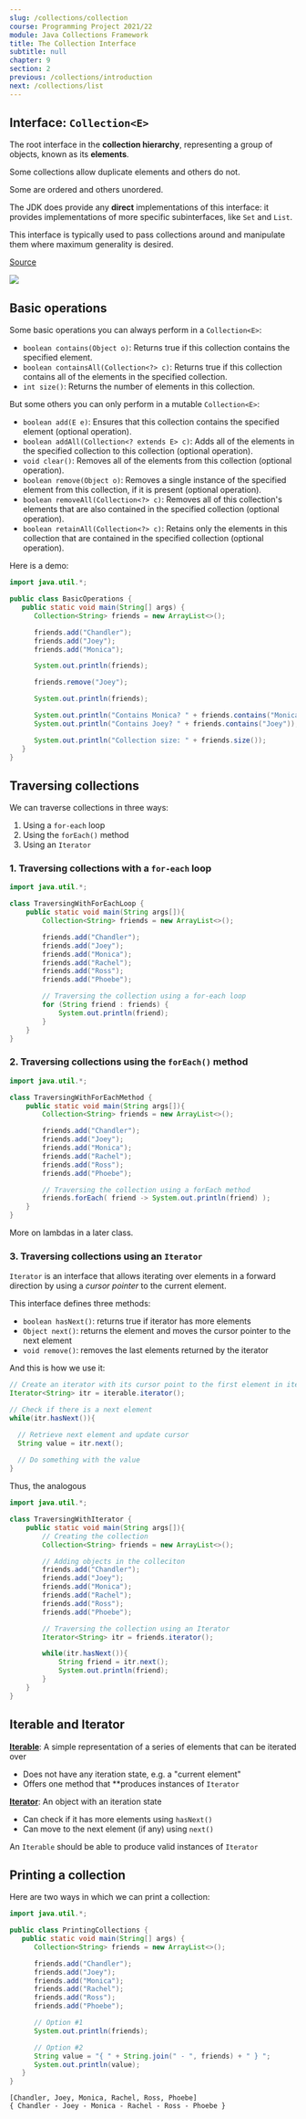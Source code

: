 ```yaml
---
slug: /collections/collection
course: Programming Project 2021/22
module: Java Collections Framework
title: The Collection Interface
subtitle: null
chapter: 9
section: 2
previous: /collections/introduction
next: /collections/list
---
```


## Interface: `Collection<E>`

The root interface in the **collection hierarchy**, representing a group of objects, known as its **elements**.

Some collections allow duplicate elements and others do not.

Some are ordered and others unordered.

The JDK does provide any **direct** implementations of this interface: it provides implementations of more specific subinterfaces, like `Set` and `List`.

This interface is typically used to pass collections around and manipulate them where maximum generality is desired.

[Source](https://docs.oracle.com/en/java/javase/17/docs/api/java.base/java/util/Collection.html)

![](../../figures/collection-hierarchy.png)


## Basic operations

Some basic operations you can always perform in a `Collection<E>`:

- `boolean contains​(Object o)`: Returns true if this collection contains the specified element.
- `boolean containsAll​(Collection<?> c)`: Returns true if this collection contains all of the elements in the specified collection.
- `int size()`: Returns the number of elements in this collection.

But some others you can only perform in a mutable `Collection<E>`:

- `boolean add​(E e)`: Ensures that this collection contains the specified element (optional operation).
- `boolean addAll​(Collection<? extends E> c)`: Adds all of the elements in the specified collection to this collection (optional operation).
- `void clear()`: Removes all of the elements from this collection (optional operation).
- `boolean remove​(Object o)`: Removes a single instance of the specified element from this collection, if it is present (optional operation).
- `boolean removeAll​(Collection<?> c)`: Removes all of this collection's elements that are also contained in the specified collection (optional operation).
- `boolean retainAll​(Collection<?> c)`: Retains only the elements in this collection that are contained in the specified collection (optional operation).

Here is a demo:

```java
import java.util.*;

public class BasicOperations {
   public static void main(String[] args) {
      Collection<String> friends = new ArrayList<>();

      friends.add("Chandler");
      friends.add("Joey");
      friends.add("Monica");

      System.out.println(friends);

      friends.remove("Joey");

      System.out.println(friends);

      System.out.println("Contains Monica? " + friends.contains("Monica"));
      System.out.println("Contains Joey? " + friends.contains("Joey"));

      System.out.println("Collection size: " + friends.size());
   }
}
```

## Traversing collections

We can traverse collections in three ways:
1. Using a `for-each` loop
1. Using the `forEach()` method
1. Using an `Iterator`

### 1. Traversing collections with a `for-each` loop

```java
import java.util.*;

class TraversingWithForEachLoop {
	public static void main(String args[]){
		Collection<String> friends = new ArrayList<>();

		friends.add("Chandler");
		friends.add("Joey");
		friends.add("Monica");
		friends.add("Rachel");
		friends.add("Ross");
		friends.add("Phoebe");

		// Traversing the collection using a for-each loop
		for (String friend : friends) {
			System.out.println(friend);
		}
	}
}
```

### 2. Traversing collections using the `forEach()` method

```java
import java.util.*;

class TraversingWithForEachMethod {
	public static void main(String args[]){
		Collection<String> friends = new ArrayList<>();

		friends.add("Chandler");
		friends.add("Joey");
		friends.add("Monica");
		friends.add("Rachel");
		friends.add("Ross");
		friends.add("Phoebe");

		// Traversing the collection using a forEach method
		friends.forEach( friend -> System.out.println(friend) );
	}
} 
```

More on lambdas in a later class.

### 3. Traversing collections using an `Iterator`

`Iterator` is an interface that allows iterating over elements in a forward direction by using a *cursor pointer* to the current element.

This interface defines three methods:
- `boolean hasNext()`: returns true if iterator has more elements
- `Object next()`: returns the element and moves the cursor pointer to the next element
- `void remove()`: removes the last elements returned by the iterator

And this is how we use it: 

```java
// Create an iterator with its cursor point to the first element in iterable
Iterator<String> itr = iterable.iterator();

// Check if there is a next element
while(itr.hasNext()){

  // Retrieve next element and update cursor
  String value = itr.next();
  
  // Do something with the value
}
```

Thus, the analogous 


```java
import java.util.*;

class TraversingWithIterator {
	public static void main(String args[]){
		// Creating the collection
		Collection<String> friends = new ArrayList<>();

		// Adding objects in the colleciton
		friends.add("Chandler");
		friends.add("Joey");
		friends.add("Monica");
		friends.add("Rachel");
		friends.add("Ross");
		friends.add("Phoebe");

		// Traversing the collection using an Iterator
		Iterator<String> itr = friends.iterator();

		while(itr.hasNext()){
			String friend = itr.next();
			System.out.println(friend);
		}
	}
}
```

## Iterable and Iterator

**[Iterable](https://docs.oracle.com/en/java/javase/16/docs/api/java.base/java/lang/Iterable.html)**: A simple representation of a series of elements that can be iterated over
- Does not have any iteration state, e.g. a "current element"
- Offers one method that **produces instances of `Iterator`

**[Iterator](https://docs.oracle.com/en/java/javase/16/docs/api/java.base/java/util/Iterator.html)**: An object with an iteration state
- Can check if it has more elements using `hasNext()`
- Can move to the next element (if any) using `next()`

An `Iterable` should be able to produce valid instances of `Iterator`

## Printing a collection

Here are two ways in which we can print a collection:

```java
import java.util.*;

public class PrintingCollections {
   public static void main(String[] args) {
      Collection<String> friends = new ArrayList<>();

      friends.add("Chandler");
      friends.add("Joey");
      friends.add("Monica");
      friends.add("Rachel");
      friends.add("Ross");
      friends.add("Phoebe");

      // Option #1
      System.out.println(friends);

      // Option #2
      String value = "{ " + String.join(" - ", friends) + " } ";
      System.out.println(value);
   }
}
```

```output
[Chandler, Joey, Monica, Rachel, Ross, Phoebe]
{ Chandler - Joey - Monica - Rachel - Ross - Phoebe } 
```

